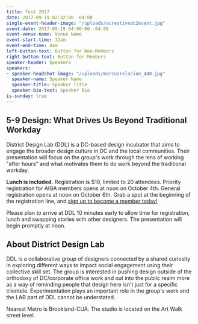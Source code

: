 ```yaml
---
title: Test 2017
date: 2017-09-19 02:32:00 -04:00
single-event-header-image: "/uploads/acreativedc2event.jpg"
event-date: 2017-09-19 04:00:00 -04:00
event-venue-name: Venue Name
event-start-time: 12am
event-end-time: 4am
left-button-text: Button for Non-Members
right-button-text: Button for Members
speaker-header: Speakers
speakers:
- speaker-headshot-image: "/uploads/marcusrelacion_480.jpg"
  speaker-name: Speaker Name
  speaker-title: Speaker Title
  speaker-bio-text: Speaker Bio
is-sunday: true
---
```


## 5-9 Design: What Drives Us Beyond Traditional Workday

District Design Lab (DDL) is a DC-based design incubator that aims to engage the broader design culture in DC and the local communities. Their presentation will focus on the group's work through the lens of working "after hours" and what motivates them to do work beyond the traditional workday.

**Lunch is included.** Registration is $10, limited to 20 attendees. Priority registration for AIGA members opens at noon on October 4th. General registration opens at noon on October 6th. Grab a spot at the beginning of the registration line, and [sign up to become a member today!](http://www.aiga.org/join)

Please plan to arrive at DDL 10 minutes early to allow time for registration, lunch and swapping stories with other designers. The presentation will begin promptly at noon.

## About District Design Lab

DDL is a collaborative group of designers connected by a shared curiosity in exploring different ways to impact social engagement using their collective skill set. The group is interested in pushing design outside of the orthodoxy of DC/corporate office work and out into the public realm more as a way of reminding people that design here isn't just for a specific clientele. Experimentation plays an important role in the group's work and the LAB part of DDL cannot be understated.

Nearest Metro is Brookland-CUA. The studio is located on the Art Walk street level.